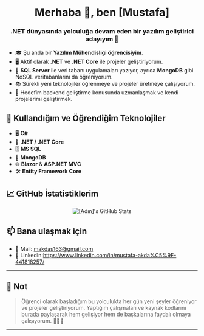 <h1 align="center">Merhaba 👋, ben [Mustafa]</h1>
<h3 align="center">.NET dünyasında yolculuğa devam eden bir yazılım geliştirici adayıyım 🚀</h3>

- 🎓 Şu anda bir **Yazılım Mühendisliği öğrencisiyim**.
- 🖥️ Aktif olarak **.NET** ve **.NET Core** ile projeler geliştiriyorum.
- 💾 **SQL Server** ile veri tabanı uygulamaları yazıyor, ayrıca **MongoDB** gibi NoSQL veritabanlarını da öğreniyorum.
- 📚 Sürekli yeni teknolojiler öğrenmeye ve projeler üretmeye çalışıyorum.
- 🎯 Hedefim backend geliştirme konusunda uzmanlaşmak ve kendi projelerimi geliştirmek.

## 🚀 Kullandığım ve Öğrendiğim Teknolojiler

- 🖥️ **C#**
- 🔧 **.NET / .NET Core**
- 🗄️ **MS SQL**
- 🌿 **MongoDB**
- 🌐 **Blazor** & **ASP.NET MVC**
- 🛠️ **Entity Framework Core**

## 📈 GitHub İstatistiklerim

<p align="center">
  <img src="https://github-readme-stats.vercel.app/api?username=[GitHubKullanıcıAdın]&show_icons=true&theme=radical" alt="[Adın]'s GitHub Stats" />
</p>

## 📫 Bana ulaşmak için

- 📧 Mail: makdas163@gmail.com
- 💼 LinkedIn:https://www.linkedin.com/in/mustafa-akda%C5%9F-441818257/

---

## 📌 Not

> Öğrenci olarak başladığım bu yolculukta her gün yeni şeyler öğreniyor ve projeler geliştiriyorum. Yaptığım çalışmaları ve kaynak kodlarını burada paylaşarak hem gelişiyor hem de başkalarına faydalı olmaya çalışıyorum. 👨‍💻✨

---


